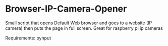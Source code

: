# Browser-IP-Camera-Opener
Small script that opens Default Web browser and goes to a website (IP camera) then puts the page in full screen. Great for raspberry pi ip cameras

Requirements:
pynput 
